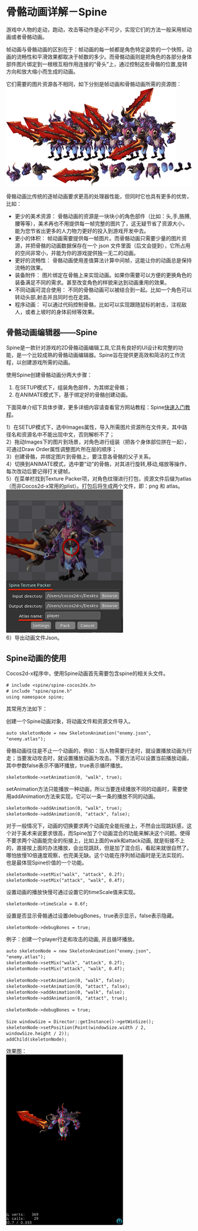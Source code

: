 # 骨骼动画详解－Spine

游戏中人物的走动，跑动，攻击等动作是必不可少，实现它们的方法一般采用帧动画或者骨骼动画。

帧动画与骨骼动画的区别在于：帧动画的每一帧都是角色特定姿势的一个快照，动画的流畅性和平滑效果都取决于帧数的多少。而骨骼动画则是把角色的各部分身体部件图片绑定到一根根互相作用连接的“骨头”上，通过控制这些骨骼的位置,旋转方向和放大缩小而生成的动画。

它们需要的图片资源各不相同，如下分别是帧动画和骨骼动画所需的资源图：     
![](./res/frames.png)      
![](./res/skeleton.png)

骨骼动画比传统的逐帧动画要求更高的处理器性能，但同时它也具有更多的优势，比如：

- 更少的美术资源： 骨骼动画的资源是一块块小的角色部件（比如：头,手,胳膊,腰等等），美术再也不用提供每一帧完整的图片了，这无疑节省了资源大小，能为您节省出更多的人力物力更好的投入到游戏开发中去。
- 更小的体积： 帧动画需要提供每一帧图片。而骨骼动画只需要少量的图片资源，并把骨骼的动画数据保存在一个 json 文件里面（后文会提到），它所占用的空间非常小，并能为你的游戏提供独一无二的动画。
- 更好的流畅性： 骨骼动画使用差值算法计算中间帧，这能让你的动画总是保持流畅的效果。
- 装备附件： 图片绑定在骨骼上来实现动画。如果你需要可以方便的更换角色的装备满足不同的需求。甚至改变角色的样貌来达到动画重用的效果。
- 不同动画可混合使用： 不同的骨骼动画可以被结合到一起。比如一个角色可以转动头部,射击并且同时也在走路。
- 程序动画： 可以通过代码控制骨骼，比如可以实现跟随鼠标的射击，注视敌人，或者上坡时的身体前倾等效果。


## 骨骼动画编辑器——Spine

Spine是一款针对游戏的2D骨骼动画编辑工具,它具有良好的UI设计和完整的功能，是一个比较成熟的骨骼动画编辑器。Spine旨在提供更高效和简洁的工作流程，以创建游戏所需的动画。

使用Spine创建骨骼动画分两大步骤：

1. 在SETUP模式下，组装角色部件，为其绑定骨骼；
2. 在ANIMATE模式下，基于绑定好的骨骼创建动画。

下面简单介绍下具体步骤，更多详细内容请查看官方网站教程：Spine[快速入门教程](http://zh.esotericsoftware.com/spine-quickstart#Character-Images)。

1）在SETUP模式下，选中Images属性，导入所需图片资源所在文件夹，其中路径名和资源名中不能出现中文，否则解析不了；       
2）拖动Images下的图片到场景，对角色进行组装（把各个身体部位拼在一起），可通过Draw Order属性调整图片所在层的顺序；        
3）创建骨骼，并绑定图片到骨骼上，要注意各骨骼的父子关系。        
4）切换到ANIMATE模式，选中要“动”的骨骼，对其进行旋转,移动,缩放等操作，每次改动后要记得打关键帧。        
5）在菜单栏找到Texture Packer项，对角色纹理进行打包，资源文件后缀为atlas（而非Cocos2d-x常用的plist）。打包后将生成两个文件，即：png 和 atlas。    
![](./res/export.png)        
6）导出动画文件Json。   
## Spine动画的使用
Cocos2d-x程序中，使用Spine动画首先需要包含spine的相关头文件。

```
# include <spine/spine-cocos2dx.h>
# include "spine/spine.h"
using namespace spine;
```

其常用方法如下：     
            
创建一个Spine动画对象，将动画文件和资源文件导入。

```
auto skeletonNode = new SkeletonAnimation("enemy.json", "enemy.atlas");
```
骨骼动画往往是不止一个动画的，例如：当人物需要行走时，就设置播放动画为行走；当要发动攻击时，就设置播放动画为攻击。下面方法可以设置当前播放动画，其中参数false表示不循环播放，true表示循环播放。

```
skeletonNode->setAnimation(0, "walk", true);
```
setAnimation方法只能播放一种动画，所以当要连续播放不同的动画时，需要使用addAnimation方法来实现，它可以一条一条的播放不同的动画。

```
skeletonNode->addAnimation(0, "walk", true);
skeletonNode->addAnimation(0, "attack", false);
```
对于一般情况下，动画的切换要求两个动画完全能衔接上，不然会出现跳跃感，这个对于美术来说要求很高，而Spine加了个动画混合的功能来解决这个问题。使得不要求两个动画能完全的衔接上，比如上面的walk和attack动画, 就是衔接不上的，直接按上面的办法播放，会出现跳跃，但是加了混合后，看起来就很自然了。哪怕放慢10倍速度观察，也完美无缺。这个功能在序列帧动画时是无法实现的，也是最体现Spine价值的一个功能。

```
skeletonNode->setMix("walk", "attack", 0.2f);
skeletonNode->setMix("attack", "walk", 0.4f);
```
设置动画的播放快慢可通过设置它的timeScale值来实现。

```
skeletonNode->timeScale = 0.6f;
```
设置是否显示骨骼通过设置debugBones，true表示显示，false表示隐藏。

```
skeletonNode->debugBones = true;
```
例子：创建一个player行走和攻击的动画, 并且循环播放。      

```
auto skeletonNode = new SkeletonAnimation("enemy.json", "enemy.atlas");
skeletonNode->setMix("walk", "attack", 0.2f);
skeletonNode->setMix("attack", "walk", 0.4f);
    
skeletonNode->setAnimation(0, "walk", false);
skeletonNode->setAnimation(0, "attact", false);
skeletonNode->addAnimation(0, "walk", false);
skeletonNode->addAnimation(0, "attact", true);

skeletonNode->debugBones = true;
    
Size windowSize = Director::getInstance()->getWinSize();
skeletonNode->setPosition(Point(windowSize.width / 2, windowSize.height / 2));
addChild(skeletonNode);
```
效果图：      
![](./res/result.png)   